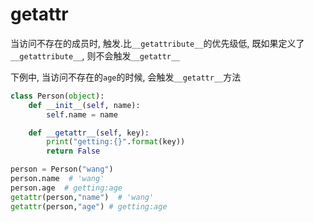 # __getattr__



当访问不存在的成员时, 触发.比`__getattribute__`的优先级低, 既如果定义了`__getattribute__`, 则不会触发`__getattr__`


下例中, 当访问不存在的`age`的时候, 会触发`__getattr__`方法
```python
class Person(object):
    def __init__(self, name):
        self.name = name

    def __getattr__(self, key):
        print("getting:{}".format(key))
        return False

person = Person("wang")
person.name  # 'wang'
person.age  # getting:age
getattr(person,"name")  # 'wang'
getattr(person,"age") # getting:age
```